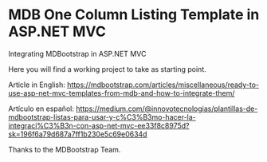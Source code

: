 # MDB One Column Listing Template in ASP.NET MVC

Integrating MDBootstrap in ASP.NET MVC

Here you will find a working project to take as starting point.

Article in English: https://mdbootstrap.com/articles/miscellaneous/ready-to-use-asp-net-mvc-templates-from-mdb-and-how-to-integrate-them/

Artículo en español: https://medium.com/@innovotecnologias/plantillas-de-mdbootstrap-listas-para-usar-y-c%C3%B3mo-hacer-la-integraci%C3%B3n-con-asp-net-mvc-ee33f8c8975d?sk=196f6a79d687a7ff1b230e5c69e0634d

Thanks to the MDBootstrap Team.
